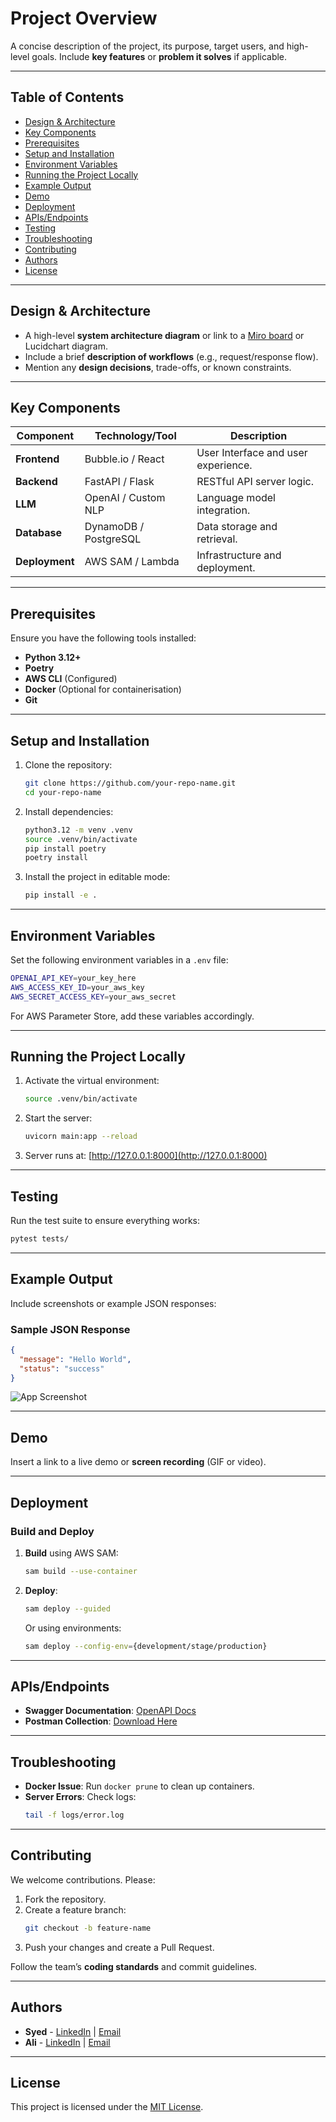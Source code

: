 
# Project Overview
A concise description of the project, its purpose, target users, and high-level goals. Include **key features** or **problem it solves** if applicable.

---

## Table of Contents  
- [Design & Architecture](#design--architecture)  
- [Key Components](#key-components)  
- [Prerequisites](#prerequisites)  
- [Setup and Installation](#setup-and-installation)  
- [Environment Variables](#environment-variables)  
- [Running the Project Locally](#running-the-project-locally)  
- [Example Output](#example-output)  
- [Demo](#demo)  
- [Deployment](#deployment)  
- [APIs/Endpoints](#apisendpoints)  
- [Testing](#testing)  
- [Troubleshooting](#troubleshooting)  
- [Contributing](#contributing)  
- [Authors](#authors)  
- [License](#license)  

---

## Design & Architecture  
- A high-level **system architecture diagram** or link to a [Miro board](https://linktodocumentation) or Lucidchart diagram.  
- Include a brief **description of workflows** (e.g., request/response flow).  
- Mention any **design decisions**, trade-offs, or known constraints.  

---

## Key Components  

| Component       | Technology/Tool       | Description                         |
|-----------------|-----------------------|-------------------------------------|
| **Frontend**    | Bubble.io / React     | User Interface and user experience. |
| **Backend**     | FastAPI / Flask       | RESTful API server logic.           |
| **LLM**         | OpenAI / Custom NLP   | Language model integration.         |
| **Database**    | DynamoDB / PostgreSQL | Data storage and retrieval.         |
| **Deployment**  | AWS SAM / Lambda      | Infrastructure and deployment.      |

---

## Prerequisites  
Ensure you have the following tools installed:  
- **Python 3.12+**  
- **Poetry**  
- **AWS CLI** (Configured)  
- **Docker** (Optional for containerisation)  
- **Git**  

---

## Setup and Installation  

1. Clone the repository:  
   ```bash
   git clone https://github.com/your-repo-name.git  
   cd your-repo-name
   ```

2. Install dependencies:  
   ```bash
   python3.12 -m venv .venv
   source .venv/bin/activate
   pip install poetry
   poetry install
   ```

3. Install the project in editable mode:  
   ```bash
   pip install -e .
   ```

---

## Environment Variables  
Set the following environment variables in a `.env` file:  
```bash
OPENAI_API_KEY=your_key_here  
AWS_ACCESS_KEY_ID=your_aws_key  
AWS_SECRET_ACCESS_KEY=your_aws_secret  
```

For AWS Parameter Store, add these variables accordingly.

---

## Running the Project Locally  

1. Activate the virtual environment:  
   ```bash
   source .venv/bin/activate  
   ```

2. Start the server:  
   ```bash
   uvicorn main:app --reload  
   ```

3. Server runs at: [http://127.0.0.1:8000](http://127.0.0.1:8000)

---

## Testing  
Run the test suite to ensure everything works:  
```bash
pytest tests/  
```

---

## Example Output  
Include screenshots or example JSON responses:  

### Sample JSON Response  
```json
{
  "message": "Hello World",
  "status": "success"
}
```

![App Screenshot](https://via.placeholder.com/468x300?text=App+Screenshot+Here)

---

## Demo  
Insert a link to a live demo or **screen recording** (GIF or video).

---

## Deployment  

### Build and Deploy  
1. **Build** using AWS SAM:  
   ```bash
   sam build --use-container  
   ```

2. **Deploy**:  
   ```bash
   sam deploy --guided  
   ```  
   Or using environments:  
   ```bash
   sam deploy --config-env={development/stage/production}  
   ```

---

## APIs/Endpoints  

- **Swagger Documentation**: [OpenAPI Docs](https://link-to-swagger)  
- **Postman Collection**: [Download Here](https://linktopostmancollection)  

---

## Troubleshooting  
- **Docker Issue**: Run `docker prune` to clean up containers.  
- **Server Errors**: Check logs:  
   ```bash
   tail -f logs/error.log  
   ```

---

## Contributing  
We welcome contributions. Please:  
1. Fork the repository.  
2. Create a feature branch:  
   ```bash
   git checkout -b feature-name  
   ```  
3. Push your changes and create a Pull Request.  

Follow the team’s **coding standards** and commit guidelines.

---

## Authors  
- **Syed** - [LinkedIn](https://linkedin.com/syed) | [Email](syed@xyz.com)  
- **Ali** - [LinkedIn](https://linkedin.com/ali) | [Email](ali@xyz.com)

---

## License  
This project is licensed under the [MIT License](LICENSE).
